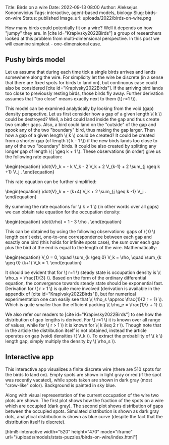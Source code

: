 Title: Birds on a wire
Date: 2022-09-13 08:00
Author: Aleksejus Kononovicius
Tags: interactive, agent-based models, biology
Slug: birds-on-wire
Status: published
Image_url: uploads/2022/birds-on-wire.png

How many birds could potentially fit on a wire? Well it depends on how
"jumpy" they are. In [cite id="Krapivsky2022Birds"] a group of researchers
looked at this problem from multi-dimensional perspective. In this post we
will examine simplest - one-dimensional case.
<!--more-->

## Pushy birds model

Let us assume that during each time tick a single birds arrives and lands
somewhere along the wire. For simplicity let the wire be discrete (in a
sense that there are fixed spots for birds to land on), but continuous case
could also be considered [cite id="Krapivsky2022Birds"]. If the arriving
bird lands too close to previously resting birds, those birds fly away.
Further derivation assumes that "too close" means exactly next to them
(\\\( r=1 \\\)).

This model can be examined analytically by looking from the void (gap)
density perspective. Let us first consider how a gap of a given length
\\\( k \\\) could be destroyed? Well, a bird could land inside the gap and
thus create two smaller gaps. Also, a bird could land on the "outside" of
the gap and spook any of the two "boundary" bird, thus making the gap
larger. Then how a gap of a given length \\\( k \\\) could be created? It
could be created from a shorter gap (of length \\\( k - 1 \\\)) if the new
birds lands too close to any of the two "boundary" birds. It could be also
created by splitting any longer gap of length \\\( j \geq k + 1 \\\). These
observations (in order) give us the following rate equation:

\begin{equation}
    \dot{V}\_k = - k V\_k - 2 V\_k + 2 V\_{k-1} + 2 \sum\_{j \geq k +1} V\_j .
\end{equation}

This rate equation can be further simplified:

\begin{equation}
    \dot{V}\_k = - (k+4) V\_k + 2 \sum\_{j \geq k -1} V\_j .
\end{equation}

By summing the rate equations for \\\( k > 1 \\\) (in other words over all
gaps) we can obtain rate equation for the occupation density:

\begin{equation}
    \dot{\rho} = 1 - 3 \rho .
\end{equation}

This can be obtained by using the following observations: gaps of
\\\( 0 \\\) length can't exist, one-to-one correspondence between each gap
and exactly one bird (this holds for infinite spots case), the sum over
each gap plus the bird at the end is equal to the length of the wire.
Mathematically:

\begin{equation}
    V\_0 = 0, \quad \sum\_{k \geq 0} V\_k = \rho, \quad \sum\_{k \geq 0} (k+1) V\_k = 1.
\end{equation}

It should be evident that for \\\( r=1 \\\) steady state is occupation
density is \\\( \rho\_s = \frac{1}{3} \\\). Based on the form of the
ordinary differential equation, the convergence towards steady state should
be exponential fast. Derivation for \\\( r > 1 \\\) is quite more involved
(derivation is available in the appendix of [cite id="Krapivsky2022Birds"]),
but for numerical experimentation one can easily see that \\\( \rho\_s
\approx \frac{1}{2 r + 1} \\\). Which is quite smaller than the efficient
packing \\\( \rho\_e = \frac{1}{r + 1} \\\).

We also refer our readers to [cite id="Krapivsky2022Birds"] to see how the
distribution of gap lengths is derived. For \\\( r=1 \\\) it is known over
all range of values, while for \\\( r > 1 \\\) it is known for
\\\( k \leq 2 r \\\). Though note that in the article the distribution
itself is not obtained, instead the article operates on gap (void) densities
\\\( V\_k \\\). To extract the probability of \\\( k \\\) length gap, simply
multiply the density by \\\( \rho\_s \\\).

## Interactive app

This interactive app visualizes a finite discrete wire (there are 510 spots
for the birds to land on). Empty spots are shown in light gray or red (if
the spot was recently vacated), while spots taken are shown in dark gray
(most "crow-like" color). Background is painted in sky blue.

Along with visual representation of the current occupation of the wire two
plots are shown. The first plot shows how the fraction of the spots on a
wire which are occupied (dark gray). The second plot shows distribution of
gaps between the occupied spots. Simulated distribution is shown as dark
gray dots, analytical distribution is shown as blue curve (despite the fact
that the distribution itself is discrete).

[html5-interactive width="520" height="470" mode="iframe"
url="/uploads/models/stats-puzzles/birds-on-wire/index.html"]
